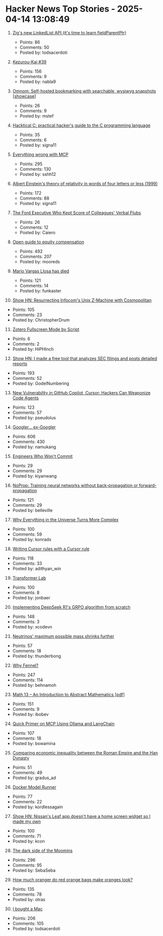 # Hacker News Top Stories - 2025-04-14 13:08:49

1. [Zig's new LinkedList API (it's time to learn fieldParentPtr)](https://www.openmymind.net/Zigs-New-LinkedList-API/)
   - Points: 86
   - Comments: 50
   - Posted by: todsacerdoti

2. [Kezurou-Kai #39](https://www.bigsandwoodworking.com/kezurou-kai-39/)
   - Points: 156
   - Comments: 9
   - Posted by: nabla9

3. [Omnom: Self-hosted bookmarking with searchable, wysiwyg snapshots [showcase]](https://omnom.zone/?src=hn)
   - Points: 26
   - Comments: 9
   - Posted by: mstef

4. [Hacktical C: practical hacker's guide to the C programming language](https://github.com/codr7/hacktical-c)
   - Points: 35
   - Comments: 6
   - Posted by: signa11

5. [Everything wrong with MCP](https://blog.sshh.io/p/everything-wrong-with-mcp)
   - Points: 295
   - Comments: 130
   - Posted by: sshh12

6. [Albert Einstein's theory of relativity in words of four letters or less (1999)](https://www.muppetlabs.com/~breadbox/txt/al.html)
   - Points: 172
   - Comments: 88
   - Posted by: signa11

7. [The Ford Executive Who Kept Score of Colleagues' Verbal Flubs](https://www.wsj.com/lifestyle/ford-motor-mike-obrien-malaprops-6e560520)
   - Points: 26
   - Comments: 12
   - Posted by: Caiero

8. [Open guide to equity compensation](https://github.com/jlevy/og-equity-compensation)
   - Points: 492
   - Comments: 207
   - Posted by: mooreds

9. [Mario Vargas Llosa has died](https://www.nytimes.com/2025/04/13/books/review/mario-vargas-llosa-appraisal.html)
   - Points: 121
   - Comments: 14
   - Posted by: funkaster

10. [Show HN: Resurrecting Infocom's Unix Z-Machine with Cosmopolitan](https://christopherdrum.github.io/posts/2025/04/porting-infocom-with-cosmo)
   - Points: 105
   - Comments: 23
   - Posted by: ChristopherDrum

11. [Zotero Fullscreen Mode by Script](https://github.com/windingwind/zotero-actions-tags/discussions/385)
   - Points: 6
   - Comments: 2
   - Posted by: HiPHInch

12. [Show HN: I made a free tool that analyzes SEC filings and posts detailed reports](https://www.signalbloom.ai/news/)
   - Points: 193
   - Comments: 52
   - Posted by: GodelNumbering

13. [New Vulnerability in GitHub Copilot, Cursor: Hackers Can Weaponize Code Agents](https://www.pillar.security/blog/new-vulnerability-in-github-copilot-and-cursor-how-hackers-can-weaponize-code-agents)
   - Points: 123
   - Comments: 57
   - Posted by: pseudolus

14. [Googler... ex-Googler](https://nerdy.dev/ex-googler)
   - Points: 606
   - Comments: 430
   - Posted by: namukang

15. [Engineers Who Won't Commit](https://www.seangoedecke.com/taking-a-position/)
   - Points: 29
   - Comments: 29
   - Posted by: kiyanwang

16. [NoProp: Training neural networks without back-propagation or forward-propagation](https://arxiv.org/abs/2503.24322)
   - Points: 121
   - Comments: 29
   - Posted by: belleville

17. [Why Everything in the Universe Turns More Complex](https://www.quantamagazine.org/why-everything-in-the-universe-turns-more-complex-20250402/)
   - Points: 100
   - Comments: 59
   - Posted by: konradx

18. [Writing Cursor rules with a Cursor rule](https://www.adithyan.io/blog/writing-cursor-rules-with-a-cursor-rule)
   - Points: 118
   - Comments: 33
   - Posted by: adithyan_win

19. [Transformer Lab](https://transformerlab.ai/)
   - Points: 100
   - Comments: 8
   - Posted by: jonbaer

20. [Implementing DeepSeek R1's GRPO algorithm from scratch](https://github.com/policy-gradient/GRPO-Zero)
   - Points: 148
   - Comments: 3
   - Posted by: xcodevn

21. [Neutrinos' maximum possible mass shrinks further](https://www.sciencenews.org/article/neutrino-mass-shrinks-katrin-electron)
   - Points: 57
   - Comments: 18
   - Posted by: thunderbong

22. [Why Fennel?](https://fennel-lang.org/rationale)
   - Points: 247
   - Comments: 114
   - Posted by: behnamoh

23. [Math 13 – An Introduction to Abstract Mathematics [pdf]](https://www.math.uci.edu/~ndonalds/math13/notes.pdf)
   - Points: 151
   - Comments: 9
   - Posted by: ibobev

24. [Quick Primer on MCP Using Ollama and LangChain](https://www.polarsparc.com/xhtml/MCP.html)
   - Points: 107
   - Comments: 18
   - Posted by: bswamina

25. [Comparing economic inequality between the Roman Empire and the Han Dynasty](https://phys.org/news/2025-04-economic-inequality-roman-empire-han.html)
   - Points: 51
   - Comments: 49
   - Posted by: gradus_ad

26. [Docker Model Runner](https://www.docker.com/blog/introducing-docker-model-runner/)
   - Points: 77
   - Comments: 22
   - Posted by: kordlessagain

27. [Show HN: Nissan's Leaf app doesn't have a home screen widget so I made my own](https://kevintechnology.com/posts/leaf-widget/)
   - Points: 100
   - Comments: 71
   - Posted by: kcon

28. [The dark side of the Moomins](https://www.newstatesman.com/culture/books/2025/04/dark-side-of-the-moomins-tove-jansson)
   - Points: 296
   - Comments: 95
   - Posted by: SebaSeba

29. [How much oranger do red orange bags make oranges look?](https://alexanderell.is/posts/orange/)
   - Points: 135
   - Comments: 78
   - Posted by: otras

30. [I bought a Mac](https://loganius.org/2025/04/i-bought-a-mac/)
   - Points: 206
   - Comments: 105
   - Posted by: todsacerdoti

